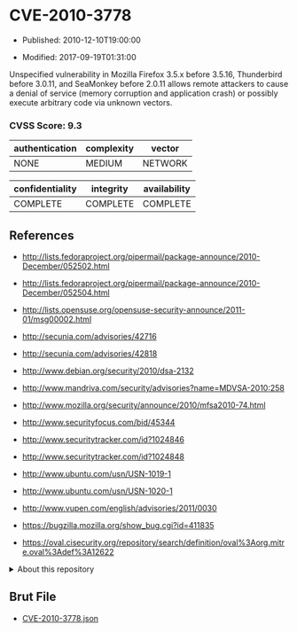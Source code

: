 # CVE-2010-3778

- Published: 2010-12-10T19:00:00

- Modified: 2017-09-19T01:31:00

Unspecified vulnerability in Mozilla Firefox 3.5.x before 3.5.16, Thunderbird before 3.0.11, and SeaMonkey before 2.0.11 allows remote attackers to cause a denial of service (memory corruption and application crash) or possibly execute arbitrary code via unknown vectors.

### CVSS Score: **9.3**

| authentication | complexity | vector |
| --- | --- | --- |
| NONE | MEDIUM | NETWORK |

| confidentiality | integrity | availability |
| --- | --- | --- |
| COMPLETE | COMPLETE | COMPLETE |

## References

* http://lists.fedoraproject.org/pipermail/package-announce/2010-December/052502.html

* http://lists.fedoraproject.org/pipermail/package-announce/2010-December/052504.html

* http://lists.opensuse.org/opensuse-security-announce/2011-01/msg00002.html

* http://secunia.com/advisories/42716

* http://secunia.com/advisories/42818

* http://www.debian.org/security/2010/dsa-2132

* http://www.mandriva.com/security/advisories?name=MDVSA-2010:258

* http://www.mozilla.org/security/announce/2010/mfsa2010-74.html

* http://www.securityfocus.com/bid/45344

* http://www.securitytracker.com/id?1024846

* http://www.securitytracker.com/id?1024848

* http://www.ubuntu.com/usn/USN-1019-1

* http://www.ubuntu.com/usn/USN-1020-1

* http://www.vupen.com/english/advisories/2011/0030

* https://bugzilla.mozilla.org/show_bug.cgi?id=411835

* https://oval.cisecurity.org/repository/search/definition/oval%3Aorg.mitre.oval%3Adef%3A12622

<details>
<summary>About this repository</summary> 

  This repository is part of the project [Live Hack CVE](https://github.com/Live-Hack-CVE). Main website can be found [www.live-hack.org](https://www.live-hack.org) 
  
  Made by [Sn0wAlice](https://github.com/Sn0wAlice) for the people that care about security and need to have a feed of the latest CVEs. Hope you enjoy it, don't forget to star the repo and follow me on [Twitter](https://twitter.com/Sn0wAlice) and [Github](https://github.com/Sn0wAlice). And that is my [personnal website](https://www.alice-snow.me/)

  - [Home Page](https://github.com/Live-Hack-CVE)
  - [Framework](https://github.com/Live-Hack-CVE/cve-framework)
  - [CVE database](https://github.com/Live-Hack-CVE/full_database)
  - [Changelog](https://github.com/Live-Hack-CVE/Changelog)
</details>

## Brut File

* [CVE-2010-3778.json](https://raw.githubusercontent.com/Live-Hack-CVE/full_database/main/cves/2010/CVE-2010-3778.json)

